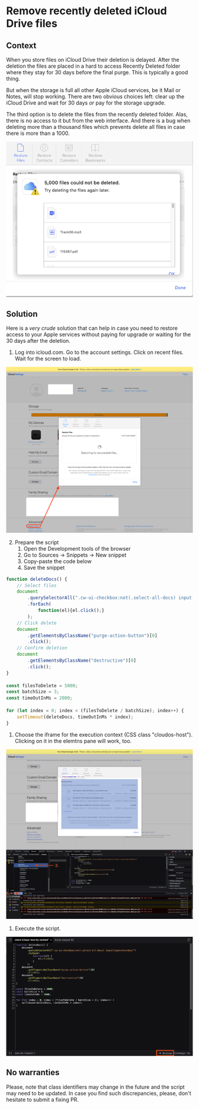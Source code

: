 # Remove recently deleted iCloud Drive files

## Context

When you store files on iCloud Drive their deletion is delayed. After the deletion the files are placed in a hard to access Recently Deleted folder where they stay for 30 days before the final purge. This is typically a good thing.

But when the storage is full all other Apple iCloud services, be it Mail or Notes, will stop working. There are two obvious choices left: clear up the iCloud Drive and wait for 30 days *or* pay for the storage upgrade. 

The third option is to delete the files from the recently deleted folder. Alas, there is no access to it but from the web interface. And there is a bug when deleting more than a thousand files which prevents delete all files in case there is more than a 1000.

![](icloud%20bug.png)

## Solution

Here is a _very crude_ solution that can help in case you need to restore access to your Apple services without paying for upgrade or waiting for the 30 days after the deletion.
 
1. Log into icloud.com. Go to the account settings. Click on recent files. Wait for the screen to load.

![](icloud%20recently%20deleted.png)
 
2. Prepare the script
    1. Open the Development tools of the browser
    2. Go to Sources -> Snippets -> New snippet 
    3. Copy-paste the code below
    4. Save the snippet

```javascript
function deleteDocs() {
    // Select files
    document
        .querySelectorAll(".cw-ui-checkbox:not(.select-all-docs) input[type=checkbox]")
        .forEach(
            function(el){el.click();}
        );
    // Click delete
    document
        .getElementsByClassName("purge-action-button")[0]
        .click();
    // Confirm deletion
    document
        .getElementsByClassName("destructive")[0]
        .click();
}

const filesToDelete = 5000;
const batchSize = 3;
const timeOutInMs = 2000;

for (let index = 0; index < (filesToDelete / batchSize); index++) {
    setTimeout(deleteDocs, timeOutInMs * index);
}
```

1. Choose the iframe for the execution context (CSS class "cloudos-host"). Clicking on it in the elemtns pane will work, too.

![](Screen%20Shot%202022-08-04%20at%209.00.15%20PM.png)

1. Execute the script.

![](Screen%20Shot%202022-08-04%20at%209.13.29%20PM.png)

## No warranties
 
Please, note that class identifiers may change in the future and the script may need to be updated. In case you find such discrepancies, please, don't hesitate to submit a fixing PR.
